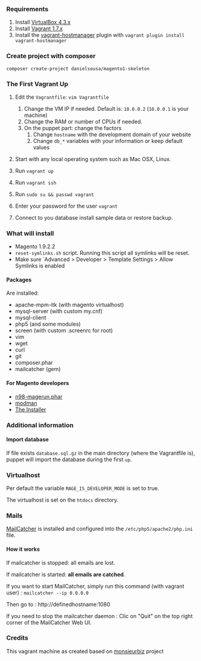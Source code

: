
### Requirements 

1. Install [VirtualBox 4.3.x](https://www.virtualbox.org/wiki/Downloads)
1. Install [Vagrant 1.7.x](https://www.vagrantup.com/downloads.html)
1. Install the [vagrant-hostmanager](https://github.com/smdahlen/vagrant-hostmanager) plugin with `vagrant plugin install vagrant-hostmanager`


### Create project with composer

`composer create-project danielsousa/magento1-skeleton`


### The First Vagrant Up

1. Edit the `Vagrantfile`: `vim Vagrantfile`   
    1. Change the VM IP if needed. Default is: `10.0.0.2` (`10.0.0.1` is your machine)
    1. Change the RAM or number of CPUs if needed.
    1. On the puppet part: change the factors
        1. Change `hostname` with the development domain of your website
        1. Change `db_*` variables with your information or keep default values
1. Start with any local operating system such as Mac OSX, Linux.
1. Run `vagrant up`
1. Run `vagrant ssh`
1. Run `sudo su && passwd vagrant`
1. Enter your password for the user `vagrant`

1. Connect to you database install sample data or restore backup.


### What will install

* Magento 1.9.2.2
* `reset-symlinks.sh` script. Running this script all symlinks will be reset.
*  Make sure `Advanced > Developer > Template Settings > Allow Symlinks is enabled


#### Packages

Are installed:

* apache-mpm-itk (with magento virtualhost)
* mysql-server (with custom my.cnf)
* mysql-client
* php5 (and some modules)
* screen (with custom .screenrc for root)
* vim
* wget
* curl
* git
* composer.phar
* mailcatcher (gem)

#### For Magento developers

* [n98-magerun.phar][magerun]
* [modman][modman]
* [The Installer][installer]


[vagrant]: http://vagrantup.com
[installer]: https://github.com/jacquesbh/Installer#readme
[modman]: https://github.com/colinmollenhour/modman
[magerun]: https://github.com/netz98/n98-magerun
[mailcatcher]: http://mailcatcher.me


### Additional information

#### Import database

If file exists `database.sql.gz` in the main directory (where the Vagrantfile is), puppet will import the database during the first `up`.

### Virtualhost

Per default the variable `MAGE_IS_DEVELOPER_MODE` is set to true.

The virtualhost is set on the `htdocs` directory.

### Mails

[MailCatcher][mailcatcher] is installed and configured into the `/etc/php5/apache2/php.ini` file.

#### How it works

If mailcatcher is stopped: all emails are lost.

If mailcatcher is started: **all emails are catched**.

If you want to start MailCatcher, simply run this command (with vagrant user) : `mailcatcher --ip 0.0.0.0`

Then go to : http://definedhostname:1080

If you need to stop the mailcatcher daemon : Clic on "Quit" on the top right corner of the MailCatcher Web UI.


### Credits

This vagrant machine as created based on [monsieurbiz](https://github.com/monsieurbiz/vagrant-magento) project
